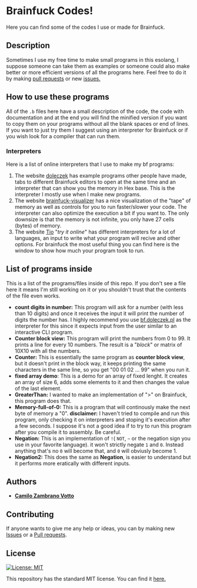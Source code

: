 # Brainfuck Codes!
Here you can find some of the codes I use or made for Brainfuck. 

## Description
Sometimes I use my free time to make small programs in this esolang, I suppose someone can take them as examples or someone could also make better or more efficient versions of all the programs here. Feel free to do it by making [pull requests](https://github.com/cawolfkreo/bf-codes/pulls) or new [issues.](https://github.com/cawolfkreo/bf-codes/issues)

## How to use these programs
All of the `.b` files here have a small description of the code, the code with documentation and at the end you will find the minified version if you want to copy them on your programs without all the blank spaces or end of lines. If you want to just try them I suggest using an interpreter for Brainfuck or if you wish look for a compiler that can run them.
### Interpreters
Here is a list of online interpreters that I use to make my bf programs:
1. The website [doleczek](http://www.bf.doleczek.pl/) has example programs other people have made, tabs to different Brainfuck editors to open at the same time and an interpreter that can show you the memory in Hex base. This is the interpreter I mostly use when I make new programs.
2. The website [brainfuck-visualizer](https://fatiherikli.github.io/brainfuck-visualizer/) has a nice visualization of the "tape" of memory as well as controls for you to run faster/slower your code. The interpreter can also optimize the execution a bit if you
want to. The only downsize is that the memory is not infinite, you only have 27 cells (bytes) of memory.
3. The website [Tio](https://tio.run/#brainfuck) "_try it online_" has different interpreters for a lot of languages, an input to write what your program will recive and other options. For brainfuck the most useful thing you can find here is the window to show how much your program took to run.

## List of programs inside
This is a list of the programs/files inside of this repo. If you don't see a file here it means I'm still working on it or you shouldn't trust that the contents of the file even works.

* **count digits in number:** This program will ask for a number (with less than 10 digits) and once it receives the input it will print the number of digits the number has. I highly recommend you use [bf.doleczek.pl](https://bf.doleczek.pl) as the interpreter for this since it expects input from the user similar to an interactive CLI program.
* **Counter block view:** This program will print the numbers from 0 to 99. It prints a line for every 10 numbers. The result is a "_block_" or matrix of 10X10 with all the numbers.
* **Counter:** This is essentially the same program as **counter block view**, but it doesn't print in the block way, it keeps printing the same characters in the same line, so you get "00 01 02 ... 99" when you run it.
* **fixed array demo**: This is a demo for an array of fixed lenght. It creates an array of size 6, adds some elements to it and then changes the value of the last element.
* **GreaterThan:** I wanted to make an implementation of ">" on Brainfuck, this program does that.
* **Memory-full-of-0:** This is a program that will continously make the next byte of memory a "0". **disclaimer:** I haven't tried to compile and run this program, only checking it on interpreters and stoping it's execution after a few seconds. I suppose it's not a good idea if to try to run this program after you compile it to assembly. Be careful. 
* **Negation:** This is an implementation of `!`( `NOT`, `~` or the negation sign you use in your favorite language). it won't strictly negate `1` and `0`. Instead anything that's no `0` will become that, and `0` will obviusly become 1.
* **Negation2:** This does the same as **Negation**, is easier to understand but it performs more eratically with different inputs.

## Authors
* [__Camilo Zambrano Votto__](https://github.com/cawolfkreo)

## Contributing
If anyone wants to give me any help or ideas, you can by making new [Issues](https://github.com/cawolfkreo/bf-codes/issues) or a [Pull requests](https://github.com/cawolfkreo/bf-codes/pulls).

## License
[![License: MIT](https://img.shields.io/badge/License-MIT-yellow.svg)](https://opensource.org/licenses/MIT)

This repository has the standard MIT license. You can find it [here.](https://github.com/cawolfkreo/bf-codes/blob/master/LICENSE)